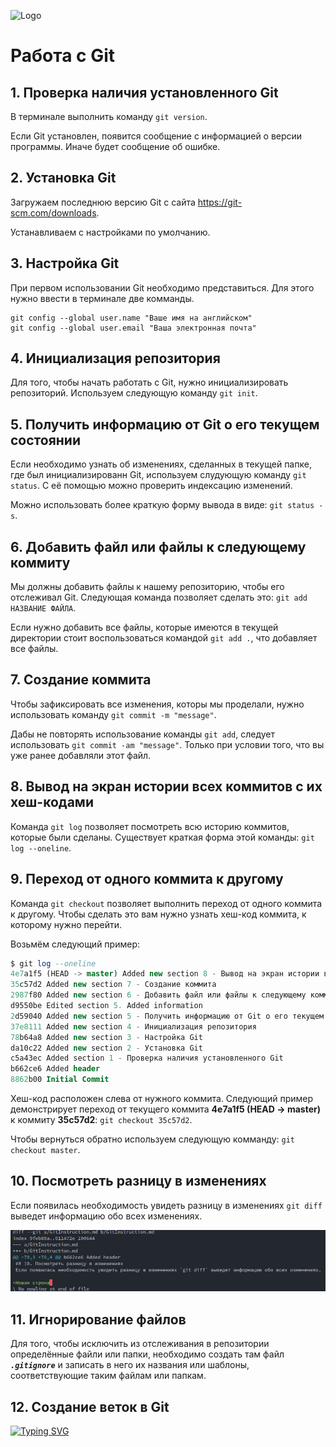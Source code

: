 ![Logo](git-logo.png)
# Работа с Git

## 1. Проверка наличия установленного Git
В терминале выполнить команду `git version`.

Если Git установлен, появится сообщение с информацией о версии программы.
Иначе будет сообщение об ошибке.

## 2. Установка Git
Загружаем последнюю версию Git с сайта https://git-scm.com/downloads.

Устанавливаем с настройками по умолчанию.

## 3. Настройка Git
При первом использовании Git необходимо представиться. Для этого нужно
ввести в терминале две комманды. 

```
git config --global user.name "Ваше имя на английском"
git config --global user.email "Ваша электронная почта"
```

## 4. Инициализация репозитория
Для того, чтобы начать работать с Git, нужно инициализировать репозиторий.
Используем следующую команду `git init`.

## 5. Получить информацию от Git о его текущем состоянии
Если необходимо узнать об изменениях, сделанных в текущей папке, где был инициализированн Git, используем слудующую команду `git status`. С её помощью можно проверить индексацию изменений.

Можно использовать более краткую форму вывода в виде: `git status -s`.

## 6. Добавить файл или файлы к следующему коммиту
Мы должны добавить файлы к нашему репозиторию, чтобы его отслеживал Git. Следующая команда позволяет сделать это: `git add НАЗВАНИЕ ФАЙЛА`.

Если нужно добавить все файлы, которые имеются в текущей директории стоит воспользоваться командой `git add .`, что добавляет все файлы.

## 7. Создание коммита
Чтобы зафиксировать все изменения, которы мы проделали, нужно использовать команду `git commit -m "message"`.

Дабы не повторять использование команды `git add`, следует использовать `git commit -am "message"`. Только при условии того, что вы уже ранее добавляли этот файл.

## 8. Вывод на экран истории всех коммитов с их хеш-кодами
Команда `git log` позволяет посмотреть всю историю коммитов, которые были сделаны.
Существует краткая форма этой команды: `git log --oneline`.

## 9. Переход от одного коммита к другому
Команда `git checkout` позволяет выполнить переход от одного коммита к другому. Чтобы сделать это вам нужно узнать хеш-код коммита, к которому нужно перейти.

Возьмём следующий пример:

```SQL
$ git log --oneline
4e7a1f5 (HEAD -> master) Added new section 8 - Вывод на экран истории всех коммитов с их хеш-кодами.
35c57d2 Added new section 7 - Создание коммита
2987f80 Added new section 6 - Добавить файл или файлы к следующему коммиту
d9550be Edited section 5. Added information
2d59040 Added new section 5 - Получить информацию от Git о его текущем состоянии
37e8111 Added new section 4 - Инициализация репозитория
78b64a8 Added new section 3 - Настройка Git
da10c22 Added new section 2 - Установка Git
c5a43ec Added section 1 - Проверка наличия установленного Git
b662ce6 Added header
8862b00 Initial Commit
```

Хеш-код расположен слева от нужного коммита. Следующий пример демонстрирует переход от текущего коммита **4e7a1f5 (HEAD -> master)** к коммиту **35c57d2**: `git checkout 35c57d2`.

Чтобы вернуться обратно используем следующую комманду: `git checkout master`.

## 10. Посмотреть разницу в изменениях
Если появилась необходимость увидеть разницу в изменениях `git diff` выведет информацию обо всех изменениях.

![Нижня строка вывела изменения](1.png)

## 11. Игнорирование файлов 
Для того, чтобы исключить из отслеживания в репозитории определённые файли или папки, необходимо создать там файл ***`.gitignore`*** и записать в него их названия  или шаблоны, соответствующие таким файлам или папкам.

## 12. Создание веток в Git

[![Typing SVG](https://readme-typing-svg.herokuapp.com?font=Fira+Code&pause=100&color=F7F7F7&width=435&lines=%D0%9A%D0%BE%D0%BD%D0%B5%D1%86+%D0%B8%D0%BD%D1%81%D1%82%D1%80%D1%83%D0%BA%D1%86%D0%B8%D0%B8)](https://git.io/typing-svg)